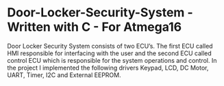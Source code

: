 # Door-Locker-Security-System - Written with C - For Atmega16
Door Locker Security System consists of two ECU’s. The first ECU called
HMI responsible for interfacing with the user and the second ECU
called control ECU which is responsible for the system operations and control. In
the project I implemented the following drivers Keypad, LCD, DC Motor,
UART, Timer, I2C and External EEPROM.
